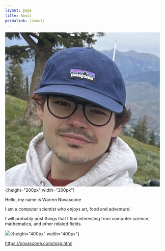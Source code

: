```yaml
---
layout: page
title: About
permalink: /about/
---
```


![](/images/me.jpeg){:height="200px" width="200px"}

Hello, my name is Warren Novascone

I am a computer scientist who enjoys art, food and adventure!

I will probably post things that I find interesting from computer science, mathematics, and other related fields.


![](/images/eigenmoose.png){:height="400px" width="400px"}

https://novascone.com/map.html